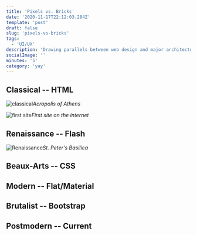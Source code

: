 ```yaml
---
title: 'Pixels vs. Bricks'
date: '2020-11-17T22:12:03.284Z'
template: 'post'
draft: false
slug: 'pixels-vs-bricks'
tags:
  - 'UI/UX'
description: 'Drawing parallels between web design and major architecture movements'
socialImage: ''
minutes: '5'
category: 'yay'
---
```


## Classical -- HTML

![classical](/media/pixels-vs-bricks/classical.jpg)_Acropolis of Athens_

![first site](/media/pixels-vs-bricks/first-site.jpeg)_First site on the internet_

## Renaissance -- Flash

![Renaissance](/media/pixels-vs-bricks/renaissance.jpg)_St. Peter's Basilica_

## Beaux-Arts -- CSS

## Modern -- Flat/Material

## Brutalist -- Bootstrap

## Postmodern -- Current
